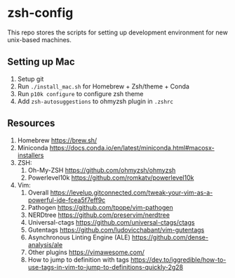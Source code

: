 # zsh-config
This repo stores the scripts for setting up development environment for new unix-based machines.

## Setting up Mac
1. Setup git
2. Run `./install_mac.sh` for Homebrew + Zsh/theme + Conda
3. Run `p10k configure` to configure zsh theme
4. Add `zsh-autosuggestions` to ohmyzsh plugin in `.zshrc`

## Resources
1. Homebrew https://brew.sh/
2. Miniconda https://docs.conda.io/en/latest/miniconda.html#macosx-installers
3. ZSH:
	1. Oh-My-ZSH https://github.com/ohmyzsh/ohmyzsh
	2. Powerlevel10k https://github.com/romkatv/powerlevel10k
4. Vim:
	1. Overall https://levelup.gitconnected.com/tweak-your-vim-as-a-powerful-ide-fcea5f7eff9c
	2. Pathogen https://github.com/tpope/vim-pathogen
	3. NERDtree https://github.com/preservim/nerdtree
	4. Universal-ctags https://github.com/universal-ctags/ctags
	5. Gutentags https://github.com/ludovicchabant/vim-gutentags
	6. Asynchronous Linting Engine (ALE) https://github.com/dense-analysis/ale
	7. Other plugins https://vimawesome.com/
	8. How to jump to definition with tags https://dev.to/iggredible/how-to-use-tags-in-vim-to-jump-to-definitions-quickly-2g28
